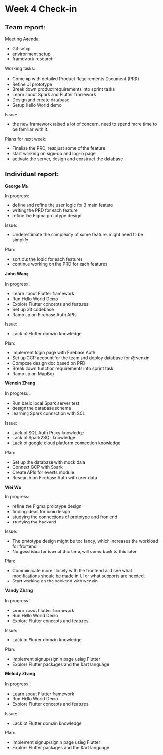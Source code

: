 # Week 4 Check-in

## Team report:

Meeting Agenda:

- Git setup
- environment setup
- framework research

Working tasks:

- Come up with detailed Product Requirements Document (PRD）
- Refine UI prototype
- Break down product requirements into sprint tasks
- Learn about Spark and Flutter framework
- Design and create database
- Setup Hello World demo

Issue:

- the new framework raised a lot of concern, need to spend more time to be familiar with it.

Plans for next week:

- Finalize the PRD, readjust some of the feature
- start working on sign-up and log-in page
- activate the server, design and construct the database

## Individual report:

**George Ma**

In progress:

- define and refine the user logic for 3 main feature
- writing the PRD for each feature
- refine the Figma prototype design

Issue:

- Underestimate the complexity of some feature. might need to be simplify

Plan: 

- sort out the logic for each features
- continue working on the PRD for each features


**John Wang**

In progress：

- Learn about Flutter framework
- Run Hello World Demo
- Explore Flutter concepts and features
- Set up Git codebase
- Ramp up on Firebase Auth APIs

Issue:

- Lack of Flutter domain knowledge

Plan:

- Implement login page with Firebase Auth
- Set up GCP account for the team and deploy database for @wenxin
- Compose design doc based on PRD
- Break down function requirements into sprint task
- Ramp up on MapBox


**Wenxin Zhang**

In progress：

- Run basic local Spark server test
- design the database schema
- learning Spark connection with SQL

Issue:

- Lack of SQL Auth Proxy knowledge
- Lack of Spark2SQL knowledge
- Lack of google cloud platform connection knowledge

Plan:

- Set up the database with mock data
- Connect GCP with Spark
- Create APIs for events module
- Research on Firebase Auth with user data


**Wei Wu**

In progress:

- refine the Figma prototype design
- finding ideas for icon design
- studying the connections of prototype and frontend
- studying the backend

Issue:

- The prototype design might be too fancy, which increases the workload for frontend
- No good idea for icon at this time, will come back to this later

Plan: 

- Communicate more closely with the frontend and see what modifications should be made in UI or what supports are needed.
- Start working on the backend with wenxin


**Vandy Zhang**

In progress：

- Learn about Flutter framework
- Run Hello World Demo
- Explore Flutter concepts and features

Issue:

- Lack of Flutter domain knowledge

Plan:

- Implement signup/signin page using Flutter
- Explore Flutter packages and the Dart language


**Melody Zhang**

In progress：

- Learn about Flutter framework
- Run Hello World Demo
- Explore Flutter concepts and features

Issue:

- Lack of Flutter domain knowledge

Plan:

- Implement signup/signin page using Flutter
- Explore Flutter packages and the Dart language
